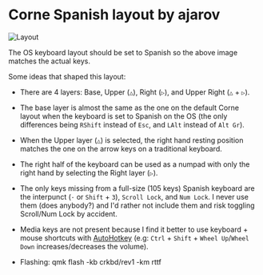 # Corne Spanish layout by ajarov

![Layout](https://user-images.githubusercontent.com/1832140/178291869-ea3c070b-2c0d-45f9-aeb8-00ac6942e847.png)

The OS keyboard layout should be set to Spanish so the above image matches the actual keys.

Some ideas that shaped this layout:
* There are 4 layers: Base, Upper (`△`), Right (`▷`), and Upper Right (`△` + `▷`).
* The base layer is almost the same as the one on the default Corne layout when the keyboard is set to Spanish on the OS (the only differences being `RShift` instead of `Esc`, and `LAlt` instead of `Alt Gr`).
* When the Upper layer (`△`) is selected, the right hand resting position matches the one on the arrow keys on a traditional keyboard.
* The right half of the keyboard can be used as a numpad with only the right hand by selecting the Right layer (`▷`).
* The only keys missing from a full-size (105 keys) Spanish keyboard are the interpunct (`·` or `Shift` + `3`), `Scroll Lock`, and `Num Lock`. I never use them (does anybody?) and I'd rather not include them and risk toggling Scroll/Num Lock by accident.
* Media keys are not present because I find it better to use keyboard + mouse shortcuts with [AutoHotkey](https://www.autohotkey.com/) (e.g: `Ctrl` + `Shift` + `Wheel Up`/`Wheel Down` increases/decreases the volume).

* Flashing: qmk flash -kb crkbd/rev1 -km rttf
